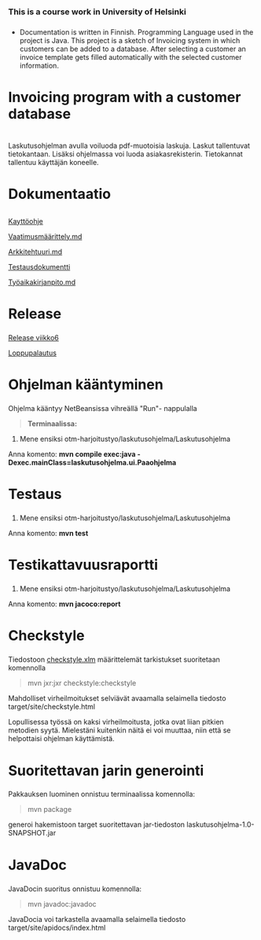 ### This is a course work in University of Helsinki<h3>
- Documentation is written in Finnish. Programming Language used in the project is Java. This project is a sketch of Invoicing system in which customers can be added to a database. After selecting a customer an invoice template gets filled automatically with the selected customer information. 

# Invoicing program with a customer database<h1> 
 
Laskutusohjelman avulla voiluoda pdf-muotoisia laskuja. Laskut tallentuvat tietokantaan. Lisäksi ohjelmassa voi luoda asiakasrekisterin.  Tietokannat tallentuu käyttäjän koneelle. 




# Dokumentaatio <h2>

[Kayttöohje](https://github.com/jokineno/otm-harjoitustyo/blob/master/dokumentaatio/kaytto-ohje.md)

[Vaatimusmäärittely.md](https://github.com/jokineno/otm-harjoitustyo/blob/master/dokumentaatio/vaatimusmaarittely.md)

[Arkkitehtuuri.md](https://github.com/jokineno/otm-harjoitustyo/blob/master/dokumentaatio/arkkitehtuuri.md)

[Testausdokumentti](https://github.com/jokineno/otm-harjoitustyo/blob/master/dokumentaatio/testausdokumentti.md)

[Työaikakirjanpito.md](https://github.com/jokineno/otm-harjoitustyo/blob/master/dokumentaatio/tuntikirjanpito.md) 

# Release <h3>
[Release viikko6](https://github.com/jokineno/otm-harjoitustyo/releases/tag/viikko6)


[Loppupalautus](https://github.com/jokineno/otm-harjoitustyo/releases/tag/loppupalautus)

# Ohjelman kääntyminen <h3> 
Ohjelma kääntyy NetBeansissa vihreällä "Run"- nappulalla 

>**Terminaalissa:**
1. Mene ensiksi otm-harjoitustyo/laskutusohjelma/Laskutusohjelma

Anna komento: **mvn compile exec:java -Dexec.mainClass=laskutusohjelma.ui.Paaohjelma**

# Testaus <h3> 
1. Mene ensiksi otm-harjoitustyo/laskutusohjelma/Laskutusohjelma

Anna komento: **mvn test**

# Testikattavuusraportti <h3>
1. Mene ensiksi otm-harjoitustyo/laskutusohjelma/Laskutusohjelma

Anna komento: **mvn jacoco:report**


# Checkstyle <h3> 

Tiedostoon [checkstyle.xlm](https://github.com/jokineno/otm-harjoitustyo/blob/master/laskutusohjelma/Laskutusohjelma/checkstyle.xml) määrittelemät tarkistukset suoritetaan komennolla

>mvn jxr:jxr checkstyle:checkstyle

Mahdolliset virheilmoitukset selviävät avaamalla selaimella tiedosto target/site/checkstyle.html

Lopullisessa työssä on kaksi virheilmoitusta, jotka ovat liian pitkien metodien syytä. Mielestäni kuitenkin näitä ei voi muuttaa, niin että se helpottaisi ohjelman käyttämistä.

# Suoritettavan jarin generointi <h3>

Pakkauksen luominen onnistuu terminaalissa komennolla:

> mvn package

generoi hakemistoon target suoritettavan jar-tiedoston laskutusohjelma-1.0-SNAPSHOT.jar


# JavaDoc <h3> 
JavaDocin suoritus onnistuu komennolla: 

>mvn javadoc:javadoc

JavaDocia voi tarkastella avaamalla selaimella tiedosto target/site/apidocs/index.html
